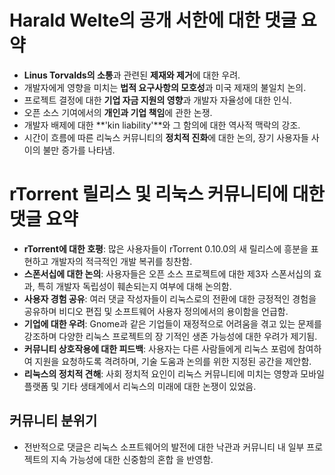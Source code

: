 # Harald Welte의 공개 서한에 대한 댓글 요약

- **Linus Torvalds의 소통**과 관련된 **제재와 제거**에 대한 우려.
- 개발자에게 영향을 미치는 **법적 요구사항의 모호성**과 미국 제재의 불일치 논의.
- 프로젝트 결정에 대한 **기업 자금 지원의 영향**과 개발자 자율성에 대한 인식.
- 오픈 소스 기여에서의 **개인과 기업 책임**에 관한 논쟁.
- 개발자 배제에 대한 **'kin liability'**와 그 함의에 대한 역사적 맥락의 강조.
- 시간이 흐름에 따른 리눅스 커뮤니티의 **정치적 진화**에 대한 논의, 장기 사용자들 사이의 불만 증가를 나타냄.

# rTorrent 릴리스 및 리눅스 커뮤니티에 대한 댓글 요약

- **rTorrent에 대한 호평**: 많은 사용자들이 rTorrent 0.10.0의 새 릴리스에 흥분을 표현하고 개발자의 적극적인 개발 복귀를 칭찬함.
- **스폰서십에 대한 논의**: 사용자들은 오픈 소스 프로젝트에 대한 제3자 스폰서십의 효과, 특히 개발자 독립성이 훼손되는지 여부에 대해 논의함.
- **사용자 경험 공유**: 여러 댓글 작성자들이 리눅스로의 전환에 대한 긍정적인 경험을 공유하며 비디오 편집 및 소프트웨어  사용자 정의에서의 용이함을 언급함.
- **기업에 대한 우려**: Gnome과 같은 기업들이 재정적으로 어려움을 겪고 있는 문제를 강조하며 다양한 리눅스 프로젝트의 장 기적인 생존 가능성에 대한 우려가 제기됨.
- **커뮤니티 상호작용에 대한 피드백**: 사용자는 다른 사람들에게 리눅스 포럼에 참여하여 지원을 요청하도록 격려하며, 기술 도움과 논의를 위한 지정된 공간을 제안함.
- **리눅스의 정치적 견해**: 사회 정치적 요인이 리눅스 커뮤니티에 미치는 영향과 모바일 플랫폼 및 기타 생태계에서 리눅스의 미래에 대한 논쟁이 있었음.

## 커뮤니티 분위기

- 전반적으로 댓글은 리눅스 소프트웨어의 발전에 대한 낙관과 커뮤니티 내 일부 프로젝트의 지속 가능성에 대한 신중함의 혼합 을 반영함.